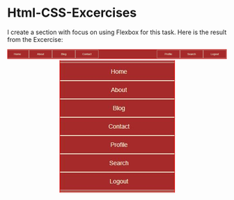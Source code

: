# Html-CSS-Excercises
I create a section with focus on using Flexbox for this task. Here is the result from the Excercise: 

<center><img src="https://github.com/kadoubleU/Html-CSS-Excercises/blob/main/06.simple-Responsive-navbar/result-desktop.JPG" alt="Desktop Result"></center>

<center><img src="https://github.com/kadoubleU/Html-CSS-Excercises/blob/main/06.simple-Responsive-navbar/result-responsive.JPG" alt="Responsive Result"></center>
